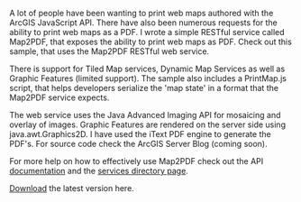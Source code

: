 A lot of people have been wanting to print web maps authored with the ArcGIS JavaScript API. There have also been numerous requests for the ability to print web maps as a PDF. I wrote a simple RESTful service called Map2PDF, that exposes the ability to print web maps as PDF. Check out this sample, that uses the Map2PDF RESTful web service.

There is support for Tiled Map services, Dynamic Map Services as well as Graphic Features (limited support). The sample also includes a PrintMap.js script, that helps developers serialize the 'map state' in a format that the Map2PDF service expects.

The web service uses the Java Advanced Imaging API for mosaicing and overlay of images. Graphic Features are rendered on the server side using java.awt.Graphics2D. I have used the iText PDF engine to generate the PDF's. For source code check the ArcGIS Server Blog (coming soon).

For more help on how to effectively use Map2PDF check out the API <a href='http://orthogonal.esri.com/Map2PDF/help.html'>documentation</a> and the <a href='http://orthogonal.esri.com/Map2PDF/'>services directory page</a>.

<a href='http://map2pdf.googlecode.com/files/Map2PDF.war'>Download</a> the latest version here.